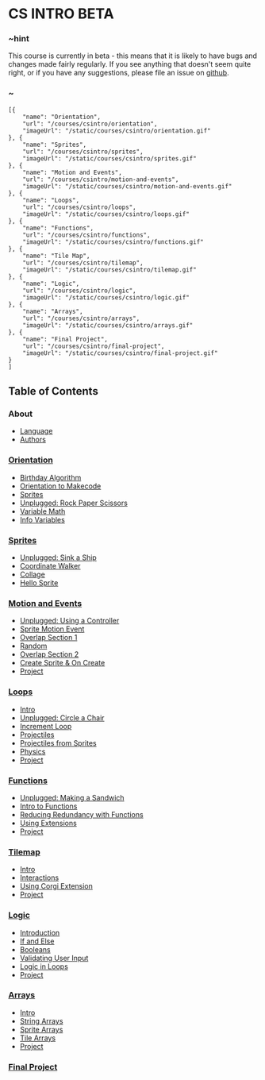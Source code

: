 # CS INTRO BETA

### ~hint

This course is currently in beta - this means that it is likely to have bugs and changes made fairly regularly. If you see anything that doesn't seem quite right, or if you have any suggestions, please file an issue on [github](github.com/microsoft/pxt-arcade).

### ~

```codecard
[{
    "name": "Orientation",
    "url": "/courses/csintro/orientation",
    "imageUrl": "/static/courses/csintro/orientation.gif"
}, {
    "name": "Sprites",
    "url": "/courses/csintro/sprites",
    "imageUrl": "/static/courses/csintro/sprites.gif"
}, {
    "name": "Motion and Events",
    "url": "/courses/csintro/motion-and-events",
    "imageUrl": "/static/courses/csintro/motion-and-events.gif"
}, {
    "name": "Loops",
    "url": "/courses/csintro/loops",
    "imageUrl": "/static/courses/csintro/loops.gif"
}, {
    "name": "Functions",
    "url": "/courses/csintro/functions",
    "imageUrl": "/static/courses/csintro/functions.gif"
}, {
    "name": "Tile Map",
    "url": "/courses/csintro/tilemap",
    "imageUrl": "/static/courses/csintro/tilemap.gif"
}, {
    "name": "Logic",
    "url": "/courses/csintro/logic",
    "imageUrl": "/static/courses/csintro/logic.gif"
}, {
    "name": "Arrays",
    "url": "/courses/csintro/arrays",
    "imageUrl": "/static/courses/csintro/arrays.gif"
}, {
    "name": "Final Project",
    "url": "/courses/csintro/final-project",
    "imageUrl": "/static/courses/csintro/final-project.gif"
}
]
```

## Table of Contents

### About

* [Language](/courses/csintro/about/script)
* [Authors](/courses/csintro/about/authors)

### [Orientation](/courses/csintro/orientation)

* [Birthday Algorithm](/courses/csintro/orientation/birthday-algorithm)
* [Orientation to Makecode](/courses/csintro/orientation/makecode-orientation)
* [Sprites](/courses/csintro/orientation/sprites)
* [Unplugged: Rock Paper Scissors](/courses/csintro/orientation/unplugged)
* [Variable Math](/courses/csintro/orientation/variable-math)
* [Info Variables](/courses/csintro/orientation/info)

### [Sprites](/courses/csintro/sprites)

* [Unplugged: Sink a Ship](/courses/csintro/sprites/unplugged)
* [Coordinate Walker](/courses/csintro/sprites/coordinate-walker)
* [Collage](/courses/csintro/sprites/collage)
* [Hello Sprite](/courses/csintro/sprites/hello-sprite)

### [Motion and Events](/courses/csintro/motion-and-events)

* [Unplugged: Using a Controller](/courses/csintro/motion-and-events/unplugged)
* [Sprite Motion Event](/courses/csintro/motion-and-events/sprite-motion-event)
* [Overlap Section 1](/courses/csintro/motion-and-events/overlap1)
* [Random](/courses/csintro/motion-and-events/random)
* [Overlap Section 2](/courses/csintro/motion-and-events/overlap2)
* [Create Sprite & On Create](/courses/csintro/motion-and-events/create-on-create-sprites)
* [Project](/courses/csintro/motion-and-events/project)

### [Loops](/courses/csintro/loops)

* [Intro](/courses/csintro/loops/intro)
* [Unplugged: Circle a Chair](/courses/csintro/loops/unplugged)
* [Increment Loop](/courses/csintro/loops/increment-loop)
* [Projectiles](/courses/csintro/loops/projectiles)
* [Projectiles from Sprites](/courses/csintro/loops/projectile-from)
* [Physics](/courses/csintro/loops/physics)
* [Project](/courses/csintro/loops/project)

### [Functions](/courses/csintro/functions)

* [Unplugged: Making a Sandwich](/courses/csintro/functions/unplugged)
* [Intro to Functions](/courses/csintro/functions/intro)
* [Reducing Redundancy with Functions](/courses/csintro/functions/redundancy)
* [Using Extensions](/courses/csintro/functions/extensions)
* [Project](/courses/csintro/functions/project)

### [Tilemap](/courses/csintro/tilemap)

* [Intro](/courses/csintro/tilemap/intro)
* [Interactions](/courses/csintro/tilemap/interactions)
* [Using Corgi Extension](/courses/csintro/tilemap/extensions)
* [Project](/courses/csintro/tilemap/project)

### [Logic](/courses/csintro/logic)

* [Introduction](/courses/csintro/logic/intro)
* [If and Else](/courses/csintro/logic/if-else)
* [Booleans](/courses/csintro/logic/booleans)
* [Validating User Input](/courses/csintro/logic/user-input)
* [Logic in Loops](/courses/csintro/logic/while)
* [Project](/courses/csintro/logic/project)

### [Arrays](/courses/csintro/arrays)

* [Intro](/courses/csintro/arrays/intro)
* [String Arrays](/courses/csintro/arrays/string)
* [Sprite Arrays](/courses/csintro/arrays/sprites)
* [Tile Arrays](/courses/csintro/arrays/tilemap)
* [Project](/courses/csintro/arrays/project)

### [Final Project](/courses/csintro/final-project)
